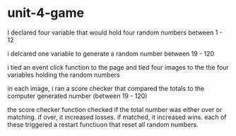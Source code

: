 # unit-4-game

I declared four variable that would hold four random numbers between 1 - 12

i delcared one variable to generate a random number between 19 - 120

i tied an event click function to the page and tied four images to the the four variables holding the random numbers

in each image, i ran a score checker that compared the totals to the computer generated number (between 19 - 120)

the score checker function checked if the total number was either over or matching. if over, it increased losses. if matched, it increased wins. each of these triggered a restart functiuon that reset all random numbers.